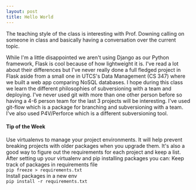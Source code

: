 ```yaml
---
layout: post
title: Hello World
---
```


The teaching style of the class is interesting with Prof. Downing calling on someone in class and basically having a conversation over the current topic.

While I'm a little disappointed we aren't using Django as our Python framework, Flask is cool because of how lightweight it is. I've read a lot about their differences but I've never really done a full fledged project in Flask aside from a small one in UTCS's Data Management (CS 347) where we built a web app comparing NoSQL databases. I hope during this class we learn the different philosophies of subversioning with a team and deploying. I've never used git with more than one other person before so having a 4-6 person team for the last 3 projects will be interesting. I've used git-flow which is a package for branching and subversioning with a team. I've also used P4V/Perforce which is a different subversioning tool.  
####  Tip of the Week
Use virtualenvs to manage your project environments. It will help prevent breaking projects with older packages when you upgrade them. It's also a good way to figure out the requirements for each project and keep a list. After setting up your virtualenv and pip installing packages you can:
Keep track of packages in requirements file  
`pip freeze > requirements.txt`  
Install packages in a new env  
`pip install -r requirements.txt` 